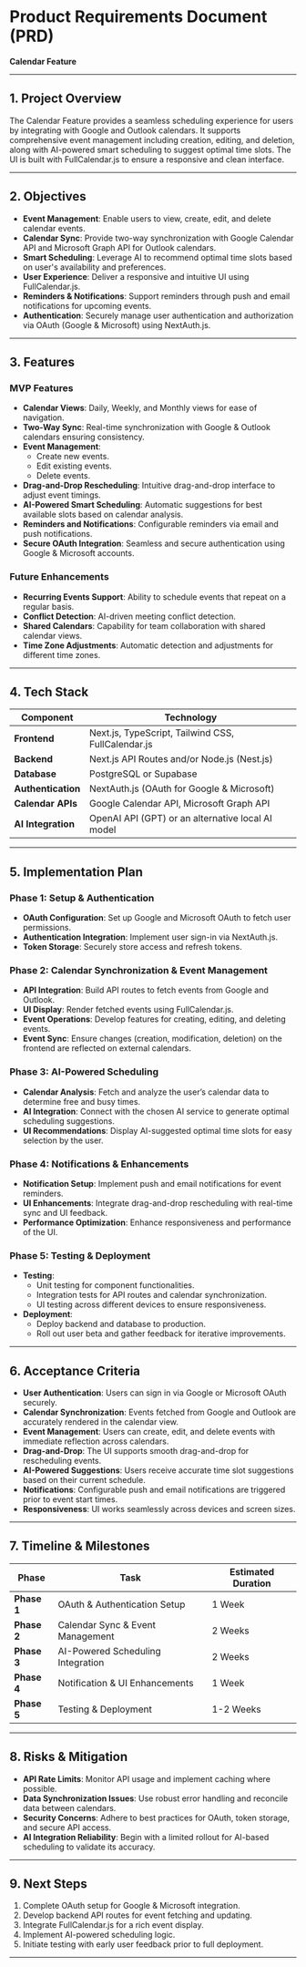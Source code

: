 # Product Requirements Document (PRD)

**Calendar Feature**

---

## 1. Project Overview

The Calendar Feature provides a seamless scheduling experience for users by integrating with Google and Outlook calendars. It supports comprehensive event management including creation, editing, and deletion, along with AI-powered smart scheduling to suggest optimal time slots. The UI is built with FullCalendar.js to ensure a responsive and clean interface.

---

## 2. Objectives

- **Event Management**: Enable users to view, create, edit, and delete calendar events.
- **Calendar Sync**: Provide two-way synchronization with Google Calendar API and Microsoft Graph API for Outlook calendars.
- **Smart Scheduling**: Leverage AI to recommend optimal time slots based on user's availability and preferences.
- **User Experience**: Deliver a responsive and intuitive UI using FullCalendar.js.
- **Reminders & Notifications**: Support reminders through push and email notifications for upcoming events.
- **Authentication**: Securely manage user authentication and authorization via OAuth (Google & Microsoft) using NextAuth.js.

---

## 3. Features

### MVP Features

- **Calendar Views**: Daily, Weekly, and Monthly views for ease of navigation.
- **Two-Way Sync**: Real-time synchronization with Google & Outlook calendars ensuring consistency.
- **Event Management**:
  - Create new events.
  - Edit existing events.
  - Delete events.
- **Drag-and-Drop Rescheduling**: Intuitive drag-and-drop interface to adjust event timings.
- **AI-Powered Smart Scheduling**: Automatic suggestions for best available slots based on calendar analysis.
- **Reminders and Notifications**: Configurable reminders via email and push notifications.
- **Secure OAuth Integration**: Seamless and secure authentication using Google & Microsoft accounts.

### Future Enhancements

- **Recurring Events Support**: Ability to schedule events that repeat on a regular basis.
- **Conflict Detection**: AI-driven meeting conflict detection.
- **Shared Calendars**: Capability for team collaboration with shared calendar views.
- **Time Zone Adjustments**: Automatic detection and adjustments for different time zones.

---

## 4. Tech Stack

| Component          | Technology                                         |
| ------------------ | -------------------------------------------------- |
| **Frontend**       | Next.js, TypeScript, Tailwind CSS, FullCalendar.js |
| **Backend**        | Next.js API Routes and/or Node.js (Nest.js)        |
| **Database**       | PostgreSQL or Supabase                             |
| **Authentication** | NextAuth.js (OAuth for Google & Microsoft)         |
| **Calendar APIs**  | Google Calendar API, Microsoft Graph API           |
| **AI Integration** | OpenAI API (GPT) or an alternative local AI model  |

---

## 5. Implementation Plan

### Phase 1: Setup & Authentication

- **OAuth Configuration**: Set up Google and Microsoft OAuth to fetch user permissions.
- **Authentication Integration**: Implement user sign-in via NextAuth.js.
- **Token Storage**: Securely store access and refresh tokens.

### Phase 2: Calendar Synchronization & Event Management

- **API Integration**: Build API routes to fetch events from Google and Outlook.
- **UI Display**: Render fetched events using FullCalendar.js.
- **Event Operations**: Develop features for creating, editing, and deleting events.
- **Event Sync**: Ensure changes (creation, modification, deletion) on the frontend are reflected on external calendars.

### Phase 3: AI-Powered Scheduling

- **Calendar Analysis**: Fetch and analyze the user’s calendar data to determine free and busy times.
- **AI Integration**: Connect with the chosen AI service to generate optimal scheduling suggestions.
- **UI Recommendations**: Display AI-suggested optimal time slots for easy selection by the user.

### Phase 4: Notifications & Enhancements

- **Notification Setup**: Implement push and email notifications for event reminders.
- **UI Enhancements**: Integrate drag-and-drop rescheduling with real-time sync and UI feedback.
- **Performance Optimization**: Enhance responsiveness and performance of the UI.

### Phase 5: Testing & Deployment

- **Testing**:
  - Unit testing for component functionalities.
  - Integration tests for API routes and calendar synchronization.
  - UI testing across different devices to ensure responsiveness.
- **Deployment**:
  - Deploy backend and database to production.
  - Roll out user beta and gather feedback for iterative improvements.

---

## 6. Acceptance Criteria

- **User Authentication**: Users can sign in via Google or Microsoft OAuth securely.
- **Calendar Synchronization**: Events fetched from Google and Outlook are accurately rendered in the calendar view.
- **Event Management**: Users can create, edit, and delete events with immediate reflection across calendars.
- **Drag-and-Drop**: The UI supports smooth drag-and-drop for rescheduling events.
- **AI-Powered Suggestions**: Users receive accurate time slot suggestions based on their current schedule.
- **Notifications**: Configurable push and email notifications are triggered prior to event start times.
- **Responsiveness**: UI works seamlessly across devices and screen sizes.

---

## 7. Timeline & Milestones

| Phase       | Task                              | Estimated Duration |
| ----------- | --------------------------------- | ------------------ |
| **Phase 1** | OAuth & Authentication Setup      | 1 Week             |
| **Phase 2** | Calendar Sync & Event Management  | 2 Weeks            |
| **Phase 3** | AI-Powered Scheduling Integration | 2 Weeks            |
| **Phase 4** | Notification & UI Enhancements    | 1 Week             |
| **Phase 5** | Testing & Deployment              | 1-2 Weeks          |

---

## 8. Risks & Mitigation

- **API Rate Limits**: Monitor API usage and implement caching where possible.
- **Data Synchronization Issues**: Use robust error handling and reconcile data between calendars.
- **Security Concerns**: Adhere to best practices for OAuth, token storage, and secure API access.
- **AI Integration Reliability**: Begin with a limited rollout for AI-based scheduling to validate its accuracy.

---

## 9. Next Steps

1. Complete OAuth setup for Google & Microsoft integration.
2. Develop backend API routes for event fetching and updating.
3. Integrate FullCalendar.js for a rich event display.
4. Implement AI-powered scheduling logic.
5. Initiate testing with early user feedback prior to full deployment.

---
